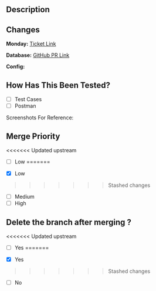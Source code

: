 ## Description
<!--- Description in short  -->

## Changes
<!--- Describe in detail with bullet points -->

**Monday:** [Ticket Link](URL)

**Database:** [GitHub PR Link](URL)

**Config:** 

## How Has This Been Tested?
- [ ] Test Cases
- [ ] Postman

Screenshots For Reference:
<!--- Attach postman screenshots of postive and negative flow  -->

## Merge Priority
<<<<<<< Updated upstream
- [ ] Low
=======
<!--- Mark with [x] or check after creation -->
- [x] Low
>>>>>>> Stashed changes
- [ ] Medium
- [ ] High

## Delete the branch after merging ?
<<<<<<< Updated upstream
- [ ] Yes
=======
<!--- Mark with [x] or check after creation -->
- [x] Yes
>>>>>>> Stashed changes
- [ ] No